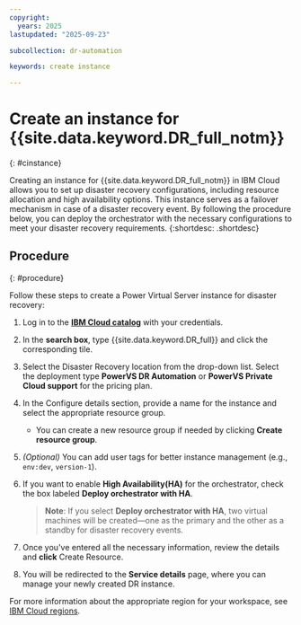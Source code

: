```yaml
---
copyright:
  years: 2025
lastupdated: "2025-09-23"

subcollection: dr-automation

keywords: create instance

---
```


# Create an instance for {{site.data.keyword.DR_full_notm}}
{: #cinstance}

Creating an instance for {{site.data.keyword.DR_full_notm}} in IBM Cloud allows you to set up disaster recovery configurations, including resource allocation and high availability options. This instance serves as a failover mechanism in case of a disaster recovery event. By following the procedure below, you can deploy the orchestrator with the necessary configurations to meet your disaster recovery requirements.
{:shortdesc: .shortdesc}

## Procedure
{: #procedure}

Follow these steps to create a Power Virtual Server instance for disaster recovery:

1. Log in to the [**IBM Cloud catalog**](https://cloud.ibm.com/catalog) with your credentials.
2. In the **search box**, type {{site.data.keyword.DR_full}} and click the corresponding tile.
3. Select the Disaster Recovery location from the drop-down list. Select the deployment type **PowerVS DR Automation** or **PowerVS Private Cloud support** for the pricing plan.



4. In the Configure details section, provide a name for the instance and select the appropriate resource group.
   - You can create a new resource group if needed by clicking **Create resource group**.
5. *(Optional)* You can add user tags for better instance management (e.g., `env:dev`, `version-1`).
6. If you want to enable **High Availability(HA)** for the orchestrator, check the box labeled **Deploy orchestrator with HA**.
   > **Note**: If you select **Deploy orchestrator with HA**, two virtual machines will be created—one as the primary and the other as a standby for disaster recovery events.
7. Once you've entered all the necessary information, review the details and **click** Create Resource.
8. You will be redirected to the **Service details** page, where you can manage your newly created DR instance.

For more information about the appropriate region for your workspace, see [IBM Cloud regions](https://cloud.ibm.com/docs/overview?topic=overview-locations).
